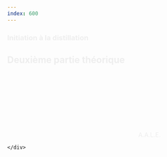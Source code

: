```yaml
---
index: 600
---
```

<section class="slide-bottom">  
    <span class="background" style="background-image:url('assets/images/theorie-am01.jpg')"></span>
    <!--.wrap = container (width: 90%) -->
    <div class="wrap">
    <div class="content-right" style="color:#eee">
        <h3 class="text-context">Initiation à la distillation</h3>
        <h1 class="text-data text-shadow">Deuxième partie théorique</h1>
        <figcaption ><svg class="fa-camera"><use xlink:href="#fa-camera"></use></svg>&nbsp;A.A.L.E.</figcaption>
     </div>    
        
    </div>
   <!-- .end .wrap -->
</section>